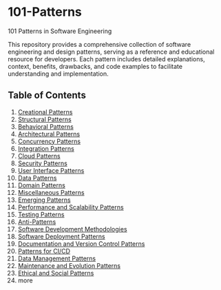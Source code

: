 # 101-Patterns
101 Patterns in Software Engineering

This repository provides a comprehensive collection of software engineering and design patterns, serving as a reference and educational resource for developers. Each pattern includes detailed explanations, context, benefits, drawbacks, and code examples to facilitate understanding and implementation.


## Table of Contents
1. [Creational Patterns](#creational-patterns)
2. [Structural Patterns](#structural-patterns)
3. [Behavioral Patterns](#behavioral-patterns)
4. [Architectural Patterns](#architectural-patterns)
5. [Concurrency Patterns](#concurrency-patterns)
6. [Integration Patterns](#integration-patterns)
7. [Cloud Patterns](#cloud-patterns)
8. [Security Patterns](#security-patterns)
9. [User Interface Patterns](#user-interface-patterns)
10. [Data Patterns](#data-patterns)
11. [Domain Patterns](#domain-patterns)
12. [Miscellaneous Patterns](#miscellaneous-patterns)
13. [Emerging Patterns](#emerging-patterns)
14. [Performance and Scalability Patterns](#performance-and-scalability-patterns)
15. [Testing Patterns](#testing-patterns)
16. [Anti-Patterns](#anti-patterns)
17. [Software Development Methodologies](#software-development-methodologies)
18. [Software Deployment Patterns](#software-deployment-patterns)
19. [Documentation and Version Control Patterns](#documentation-and-version-control-patterns)
20. [Patterns for CI/CD](#patterns-for-cicd)
21. [Data Management Patterns](#data-management-patterns)
22. [Maintenance and Evolution Patterns](#maintenance-and-evolution-patterns)
23. [Ethical and Social Patterns](#ethical-and-social-patterns)
24. more
